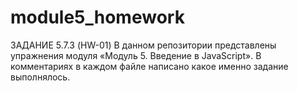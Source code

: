 # module5_homework
ЗАДАНИЕ 5.7.3 (HW-01)
В данном репозитории представлены упражнения модуля «Модуль 5. Введение в JavaScript». В комментариях в каждом файле написано какое именно задание выполнялось.

